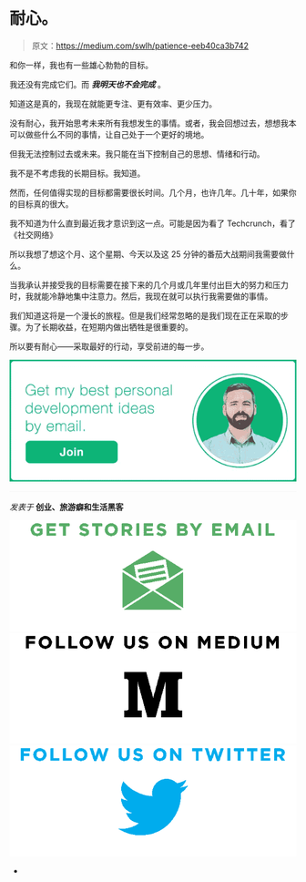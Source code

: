 # 耐心。

> 原文：<https://medium.com/swlh/patience-eeb40ca3b742>

和你一样，我也有一些雄心勃勃的目标。

我还没有完成它们。而 ***我明天也不会完成*** 。

知道这是真的，我现在就能更专注、更有效率、更少压力。

没有耐心，我开始思考未来所有我想发生的事情。或者，我会回想过去，想想我本可以做些什么不同的事情，让自己处于一个更好的境地。

但我无法控制过去或未来。我只能在当下控制自己的思想、情绪和行动。

我不是不考虑我的长期目标。我知道。

然而，任何值得实现的目标都需要很长时间。几个月，也许几年。几十年，如果你的目标真的很大。

我不知道为什么直到最近我才意识到这一点。可能是因为看了 Techcrunch，看了《社交网络》

所以我想了想这个月、这个星期、今天以及这 25 分钟的番茄大战期间我需要做什么。

当我承认并接受我的目标需要在接下来的几个月或几年里付出巨大的努力和压力时，我就能冷静地集中注意力。然后，我现在就可以执行我需要做的事情。

我们知道这将是一个漫长的旅程。但是我们经常忽略的是我们现在正在采取的步骤。为了长期收益，在短期内做出牺牲是很重要的。

所以要有耐心——采取最好的行动，享受前进的每一步。

[![](img/ce8b9d8f1024eb072a4306b299cda22a.png)](http://mfishbein.com/medium)![](img/71d955550911c61d0aef4c66a71f8e15.png)

*发表于* **创业、旅游癖和生活黑客**

[![](img/0bf7ebc25c05a1d52c6add818a95aa71.png)](http://supply.us9.list-manage.com/subscribe?u=310af6eb2240d299c7032ef6c&id=d28d8861ad)[![](img/1b4fd39dd738a88ac13336ad93f1049c.png)](https://blog.growth.supply/)[![](img/93f21657a8ed7c0f741216a91b53c713.png)](https://twitter.com/swlh_)

-
